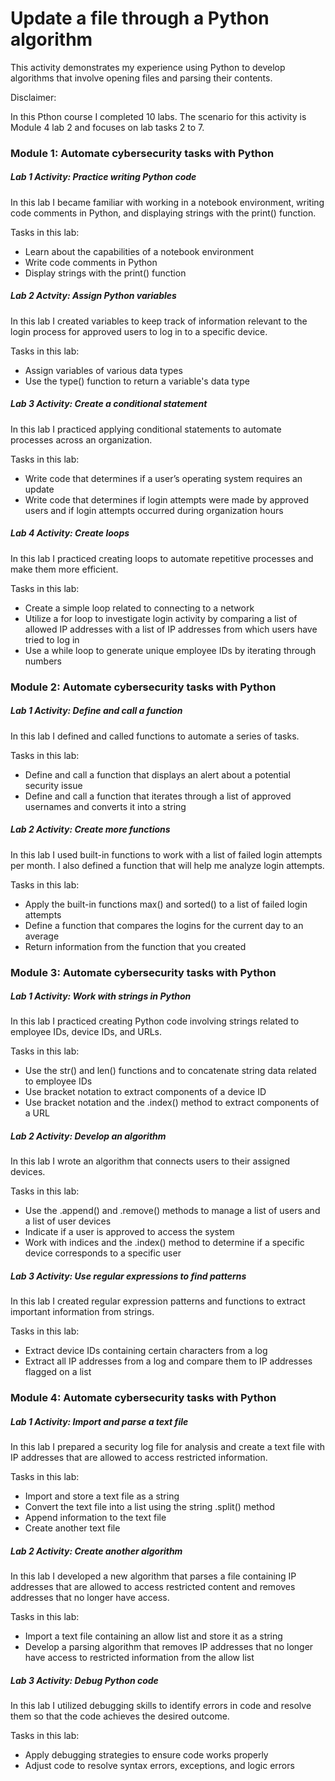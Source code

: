 # Update a file through a Python algorithm
This activity demonstrates my experience using Python to develop algorithms that involve opening files and parsing their contents. 

Disclaimer:



In this Pthon course I completed 10 labs. The scenario for this activity is Module 4 lab 2 and focuses on lab tasks 2 to 7.

### Module 1: Automate cybersecurity tasks with Python
##### Lab 1 Activity: Practice writing Python code
In this lab I became familiar with working in a notebook environment, writing code comments in Python, and displaying strings with the print() function.

Tasks in this lab:
- Learn about the capabilities of a notebook environment
- Write code comments in Python
- Display strings with the print() function
##### Lab 2 Actvity: Assign Python variables
In this lab I created variables to keep track of information relevant to the login process for approved users to log in to a specific device.

Tasks in this lab:
- Assign variables of various data types
- Use the type() function to return a variable's data type
##### Lab 3 Activity: Create a conditional statement
In this lab I practiced applying conditional statements to automate processes across an organization.

Tasks in this lab:
- Write code that determines if a user’s operating system requires an update
- Write code that determines if login attempts were made by approved users and if login attempts occurred during organization hours
##### Lab 4 Activity: Create loops
In this lab I practiced creating loops to automate repetitive processes and make them more efficient.

Tasks in this lab:
- Create a simple loop related to connecting to a network
- Utilize a for loop to investigate login activity by comparing a list of allowed IP addresses with a list of IP addresses from which users have tried to log in
- Use a while loop to generate unique employee IDs by iterating through numbers

### Module 2: Automate cybersecurity tasks with Python
##### Lab 1 Activity: Define and call a function
In this lab I defined and called functions to automate a series of tasks.

Tasks in this lab:
- Define and call a function that displays an alert about a potential security issue
- Define and call a function that iterates through a list of approved usernames and converts it into a string
##### Lab 2 Activity: Create more functions
In this lab I used built-in functions to work with a list of failed login attempts per month. I also defined a function that will help me analyze login attempts.

Tasks in this lab:
- Apply the built-in functions max() and sorted() to a list of failed login attempts
- Define a function that compares the logins for the current day to an average
- Return information from the function that you created

### Module 3: Automate cybersecurity tasks with Python
##### Lab 1 Activity: Work with strings in Python
In this lab I practiced creating Python code involving strings related to employee IDs, device IDs, and URLs.

Tasks in this lab:
- Use the str() and len() functions and to concatenate string data related to employee IDs
- Use bracket notation to extract components of a device ID
- Use bracket notation and the .index() method to extract components of a URL
##### Lab 2 Activity: Develop an algorithm
In this lab I wrote an algorithm that connects users to their assigned devices.

Tasks in this lab:
- Use the .append() and .remove() methods to manage a list of users and a list of user devices
- Indicate if a user is approved to access the system
- Work with indices and the .index() method to determine if a specific device corresponds to a specific user
##### Lab 3 Activity: Use regular expressions to find patterns
In this lab I created regular expression patterns and functions to extract important information from strings.

Tasks in this lab:
- Extract device IDs containing certain characters from a log
- Extract all IP addresses from a log and compare them to IP addresses flagged on a list

### Module 4: Automate cybersecurity tasks with Python
##### Lab 1 Activity: Import and parse a text file
In this lab I prepared a security log file for analysis and create a text file with IP addresses that are allowed to access restricted information.

Tasks in this lab:
- Import and store a text file as a string
- Convert the text file into a list using the string .split() method
- Append information to the text file
- Create another text file
##### Lab 2 Activity: Create another algorithm
In this lab I developed a new algorithm that parses a file containing IP addresses that are allowed to access restricted content and removes addresses that no longer have access.

Tasks in this lab:
- Import a text file containing an allow list and store it as a string
- Develop a parsing algorithm that removes IP addresses that no longer have access to restricted information from the allow list
##### Lab 3 Activity: Debug Python code
In this lab I utilized debugging skills to identify errors in code and resolve them so that the code achieves the desired outcome.

Tasks in this lab:
- Apply debugging strategies to ensure code works properly
- Adjust code to resolve syntax errors, exceptions, and logic errors  
